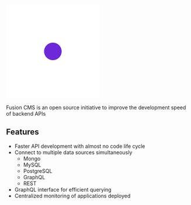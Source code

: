 ![Alt text](./public/logo/dark/icons8-react-native-128.svg 'Fusion CMS')

Fusion CMS is an open source initiative to improve the development speed of backend APIs

## Features

- Faster API development with almost no code life cycle
- Connect to multiple data sources simultaneously
  - Mongo
  - MySQL
  - PostgreSQL
  - GraphQL
  - REST
- GraphQL interface for efficient querying
- Centralized monitoring of applications deployed

